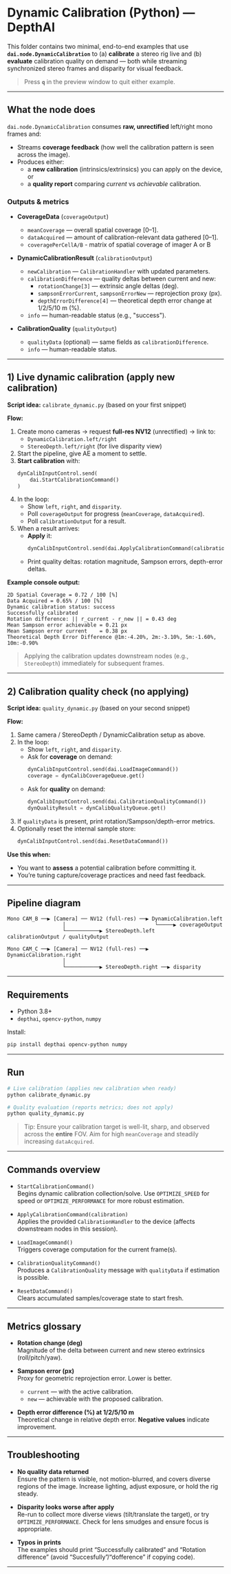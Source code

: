 # Dynamic Calibration (Python) — DepthAI

This folder contains two minimal, end-to-end examples that use **`dai.node.DynamicCalibration`** to (a) **calibrate** a stereo rig live and (b) **evaluate** calibration quality on demand — both while streaming synchronized stereo frames and disparity for visual feedback.

> Press **`q`** in the preview window to quit either example.

---

## What the node does

`dai.node.DynamicCalibration` consumes **raw, unrectified** left/right mono frames and:
- Streams **coverage feedback** (how well the calibration pattern is seen across the image).
- Produces either:
  - a **new calibration** (intrinsics/extrinsics) you can apply on the device, or
  - a **quality report** comparing *current* vs *achievable* calibration.

### Outputs & metrics

- **CoverageData** (`coverageOutput`)
  - `meanCoverage` — overall spatial coverage [0–1].
  - `dataAcquired` — amount of calibration-relevant data gathered [0–1].
  - `coveragePerCellA/B` - matrix of spatial coverage of imager A or B

- **DynamicCalibrationResult** (`calibrationOutput`)
  - `newCalibration` — `CalibrationHandler` with updated parameters.
  - `calibrationDifference` — quality deltas between current and new:
    - `rotationChange[3]` — extrinsic angle deltas (deg).
    - `sampsonErrorCurrent`, `sampsonErrorNew` — reprojection proxy (px).
    - `depthErrorDifference[4]` — theoretical depth error change at 1/2/5/10 m (%).
  - `info` — human-readable status (e.g., "success").

- **CalibrationQuality** (`qualityOutput`)
  - `qualityData` (optional) — same fields as `calibrationDifference`.
  - `info` — human-readable status.

---

## 1) Live dynamic calibration (apply new calibration)

**Script idea:** `calibrate_dynamic.py` (based on your first snippet)

**Flow:**
1. Create mono cameras → request **full-res NV12** (unrectified) → link to:
   - `DynamicCalibration.left/right`
   - `StereoDepth.left/right` (for live disparity view)
2. Start the pipeline, give AE a moment to settle.
3. **Start calibration** with:
   ```python
   dynCalibInputControl.send(
       dai.StartCalibrationCommand()
   )
   ```
4. In the loop:
   - Show `left`, `right`, and `disparity`.
   - Poll `coverageOutput` for progress (`meanCoverage`, `dataAcquired`).
   - Poll `calibrationOutput` for a result.
5. When a result arrives:
   - **Apply** it:
     ```python
     dynCalibInputControl.send(dai.ApplyCalibrationCommand(calibrationData.newCalibration))
     ```
   - Print quality deltas: rotation magnitude, Sampson errors, depth-error deltas.

**Example console output:**
```
2D Spatial Coverage = 0.72 / 100 [%]
Data Acquired = 0.65% / 100 [%]
Dynamic calibration status: success
Successfully calibrated
Rotation difference: || r_current - r_new || = 0.43 deg
Mean Sampson error achievable = 0.21 px
Mean Sampson error current    = 0.38 px
Theoretical Depth Error Difference @1m:-4.20%, 2m:-3.10%, 5m:-1.60%, 10m:-0.90%
```

> Applying the calibration updates downstream nodes (e.g., `StereoDepth`) immediately for subsequent frames.

---

## 2) Calibration **quality check** (no applying)

**Script idea:** `quality_dynamic.py` (based on your second snippet)

**Flow:**
1. Same camera / StereoDepth / DynamicCalibration setup as above.
2. In the loop:
   - Show `left`, `right`, and `disparity`.
   - Ask for **coverage** on demand:
     ```python
     dynCalibInputControl.send(dai.LoadImageCommand())
     coverage = dynCalibCoverageQueue.get()
     ```
   - Ask for **quality** on demand:
     ```python
     dynCalibInputControl.send(dai.CalibrationQualityCommand())
     dynQualityResult = dynCalibQualityQueue.get()
     ```
3. If `qualityData` is present, print rotation/Sampson/depth-error metrics.
4. Optionally reset the internal sample store:
   ```python
   dynCalibInputControl.send(dai.ResetDataCommand())
   ```

**Use this when:**
- You want to **assess** a potential calibration before committing it.
- You’re tuning capture/coverage practices and need fast feedback.

---

## Pipeline diagram

```
Mono CAM_B ──▶ [Camera] ── NV12 (full-res) ──▶ DynamicCalibration.left
                  │                             └─────▶ coverageOutput
                  └───────────▶ StereoDepth.left        calibrationOutput / qualityOutput

Mono CAM_C ──▶ [Camera] ── NV12 (full-res) ──▶ DynamicCalibration.right
                  │
                  └───────────▶ StereoDepth.right ──▶ disparity
```

---

## Requirements

- Python 3.8+
- `depthai`, `opencv-python`, `numpy`

Install:
```bash
pip install depthai opencv-python numpy
```

---

## Run

```bash
# Live calibration (applies new calibration when ready)
python calibrate_dynamic.py

# Quality evaluation (reports metrics; does not apply)
python quality_dynamic.py
```

> Tip: Ensure your calibration target is well-lit, sharp, and observed across the **entire** FOV. Aim for high `meanCoverage` and steadily increasing `dataAcquired`.

---

## Commands overview

- `StartCalibrationCommand()`  
  Begins dynamic calibration collection/solve. Use `OPTIMIZE_SPEED` for speed or `OPTIMIZE_PERFORMANCE` for more robust estimation.

- `ApplyCalibrationCommand(calibration)`  
  Applies the provided `CalibrationHandler` to the device (affects downstream nodes in this session).

- `LoadImageCommand()`  
  Triggers coverage computation for the current frame(s).

- `CalibrationQualityCommand()`  
  Produces a `CalibrationQuality` message with `qualityData` if estimation is possible.

- `ResetDataCommand()`  
  Clears accumulated samples/coverage state to start fresh.

---

## Metrics glossary

- **Rotation change (deg)**  
  Magnitude of the delta between current and new stereo extrinsics (roll/pitch/yaw).

- **Sampson error (px)**  
  Proxy for geometric reprojection error. Lower is better.
  - `current` — with the active calibration.
  - `new` — achievable with the proposed calibration.

- **Depth error difference (%) at 1/2/5/10 m**  
  Theoretical change in relative depth error. **Negative values** indicate improvement.

---

## Troubleshooting

- **No quality data returned**  
  Ensure the pattern is visible, not motion-blurred, and covers diverse regions of the image. Increase lighting, adjust exposure, or hold the rig steady.

- **Disparity looks worse after apply**  
  Re-run to collect more diverse views (tilt/translate the target), or try `OPTIMIZE_PERFORMANCE`. Check for lens smudges and ensure focus is appropriate.

- **Typos in prints**  
  The examples should print “Successfully calibrated” and “Rotation difference” (avoid “Succesfully”/“dofference” if copying code).

---